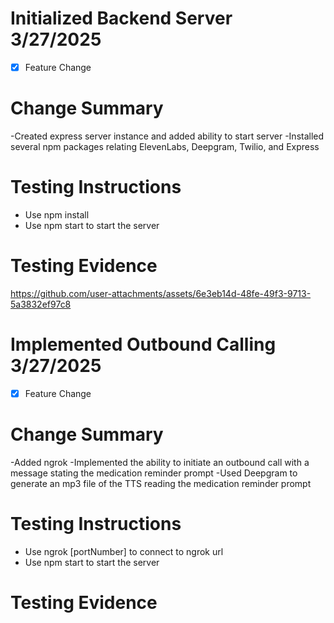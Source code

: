 # Initialized Backend Server 3/27/2025

- [X] Feature Change

# Change Summary
-Created express server instance and added ability to start server
-Installed several npm packages relating ElevenLabs, Deepgram, Twilio, and Express

# Testing Instructions

- Use npm install
- Use npm start to start the server

# Testing Evidence

https://github.com/user-attachments/assets/6e3eb14d-48fe-49f3-9713-5a3832ef97c8

# Implemented Outbound Calling 3/27/2025

- [X] Feature Change

# Change Summary
-Added ngrok
-Implemented the ability to initiate an outbound call with a message stating the medication reminder prompt
-Used Deepgram to generate an mp3 file of the TTS reading the medication reminder prompt

# Testing Instructions

- Use ngrok [portNumber] to connect to ngrok url
- Use npm start to start the server

# Testing Evidence

